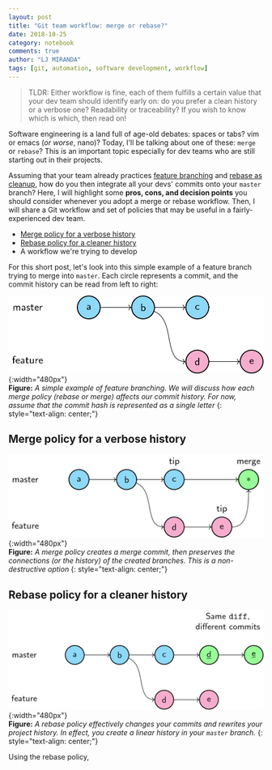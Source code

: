 ```yaml
---
layout: post
title: "Git team workflow: merge or rebase?"
date: 2018-10-25
category: notebook
comments: true
author: "LJ MIRANDA"
tags: [git, automation, software development, workflow]
---
```


> TLDR: Either workflow is fine, each of them fulfills a certain value that
> your dev team should identify early on: do you prefer a clean history or a
> verbose one? Readability or traceability? If you wish to know which is which,
> then read on!

Software engineering is a land full of age-old debates: spaces or tabs? vim or
emacs (*or worse*, nano)? Today, I'll be talking about one of these: `merge` or
`rebase`? This is an important topic especially for dev teams who are still
starting out in their projects.

Assuming that your team already practices [feature
branching](https://www.atlassian.com/git/tutorials/comparing-workflows/feature-branch-workflow)
and [rebase as
cleanup](https://www.atlassian.com/git/tutorials/rewriting-history/git-rebase),
how do you then integrate all your devs' commits onto your `master` branch?
Here, I will highlight some **pros, cons, and decision points** you should
consider whenever you adopt a merge or rebase workflow. Then, I will share a
Git workflow and set of policies that may be useful in a fairly-experienced dev
team.

- [Merge policy for a verbose history](#merge-policy-for-a-verbose-history)
- [Rebase policy for a cleaner history](#rebase-policy-for-a-cleaner-history)
- A workflow we're trying to develop

For this short post, let's look into this simple example of a feature branch
trying to merge into `master`. Each circle represents a commit, and the commit
history can be read from left to right:


![Diagram](/assets/png/gitflow/feature-branch.png){:width="480px"}  
__Figure:__ _A simple example of feature branching. We will discuss how each
merge policy (rebase or merge) affects our commit history. For now, assume that
the commit hash is represented as a single letter_
{: style="text-align: center;"}

## Merge policy for a verbose history


![Diagram](/assets/png/gitflow/merge.png){:width="480px"}  
__Figure:__ _A merge policy creates a merge commit, then preserves the
connections (or the history) of the created branches. This is a non-destructive
option_
{: style="text-align: center;"}

## Rebase policy for a cleaner history

![Diagram](/assets/png/gitflow/rebase.png){:width="480px"}  
__Figure:__ _A rebase policy effectively changes your commits and rewrites your
project history. In effect, you create a linear history in your `master` branch._
{: style="text-align: center;"}

Using the rebase policy, 
